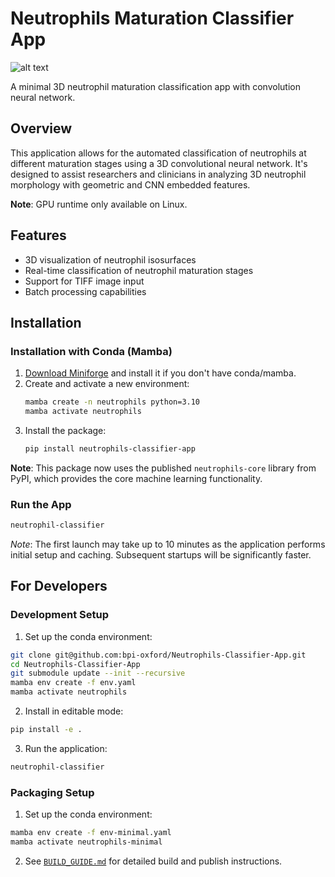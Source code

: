 # Neutrophils Maturation Classifier App

![alt text](./doc/screenshot.png "Screenshot")

A minimal 3D neutrophil maturation classification app with convolution neural network.

## Overview

This application allows for the automated classification of neutrophils at different maturation stages using a 3D convolutional neural network. It's designed to assist researchers and clinicians in analyzing 3D neutrophil morphology with geometric and CNN embedded features.

**Note**: GPU runtime only available on Linux.

## Features

- 3D visualization of neutrophil isosurfaces
- Real-time classification of neutrophil maturation stages
- Support for TIFF image input
- Batch processing capabilities

## Installation
### Installation with Conda (Mamba)

1. [Download Miniforge](https://github.com/conda-forge/miniforge#miniforge3) and install it if you don't have conda/mamba.
2. Create and activate a new environment:
    ```bash
    mamba create -n neutrophils python=3.10
    mamba activate neutrophils
    ```
3. Install the package:
    ```bash
    pip install neutrophils-classifier-app
    ```

**Note**: This package now uses the published `neutrophils-core` library from PyPI, which provides the core machine learning functionality.

### Run the App
```bash
neutrophil-classifier
```

*Note*: The first launch may take up to 10 minutes as the application performs initial setup and caching. Subsequent startups will be significantly faster.

## For Developers

### Development Setup
1. Set up the conda environment:
```bash
git clone git@github.com:bpi-oxford/Neutrophils-Classifier-App.git
cd Neutrophils-Classifier-App
git submodule update --init --recursive
mamba env create -f env.yaml
mamba activate neutrophils
```

2. Install in editable mode:
```bash
pip install -e .
```

3. Run the application:
```bash
neutrophil-classifier
```

### Packaging Setup
1. Set up the conda environment:
```bash
mamba env create -f env-minimal.yaml
mamba activate neutrophils-minimal
```

2. See [`BUILD_GUIDE.md`](BUILD_GUIDE.md) for detailed build and publish instructions.